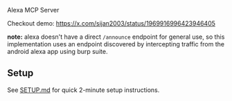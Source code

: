 Alexa MCP Server

Checkout demo: https://x.com/sijan2003/status/1969916996423946405

**note:** alexa doesn't have a direct `/announce` endpoint for general use, so this implementation uses an endpoint discovered by intercepting traffic from the android alexa app using burp suite.

## Setup

See [SETUP.md](./SETUP.md) for quick 2-minute setup instructions.